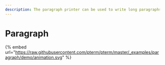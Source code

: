 ```yaml
---
description: The paragraph printer can be used to write long paragraphs with word wrapping
---
```


# Paragraph

{% embed url="https://raw.githubusercontent.com/pterm/pterm/master/_examples/paragraph/demo/animation.svg" %}
